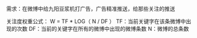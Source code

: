 需求：在微博中给九阳豆浆机打广告，广告精准推送，给那些关注的推送

关注度权重公式：
W = TF * LOG（ N / DF ）
TF：当前关键字在该条微博中出现的次数
DF：当前的关键字在所有的微博中出现的微博条数
N：微博的总条数
